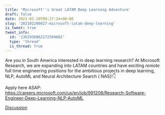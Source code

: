 ```yaml
---
title: 'Microsoft''s Great LATAM Deep Learning Adventure'
draft: false
date: 2021-02-20T09:27:24+00:00
slug: '202102200927-microsoft-latam-deep-learning'
is_tweet: true
tweet_info:
  id: '1362936862172569602'
  type: 'thread'
  is_thread: True
---
```




Are you in South America interested in deep learning research? At Microsoft Research, we are expanding into LATAM countries and have exciting *remote* full time engineering positions for the ambitious projects in deep learning, NLP, AutoML and Neural Architecture Search ( NAS)!👇

Apply here ASAP: <https://careers.microsoft.com/us/en/job/991208/Research-Software-Engineer-Deep-Learning-NLP-AutoML>

[Discussion](https://x.com/sytelus/status/1362936862172569602)
